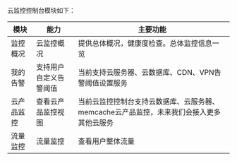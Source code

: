 云监控控制台模块如下：


| 模块 | 能力|主要功能 |
|---------|---------|---------|
| 监控概况 | 云监控概况 | 提供总体概况，健康度检查。总体监控信息一览 |
| 我的告警 | 支持用户自定义告警阈值 | 当前支持云服务器、云数据库、CDN、VPN告警阈值设置服务 |
| 云产品监控 | 查看云产品监控视图 | 当前云监控控制台支持云数据库、云服务器、memcache云产品监控，未来我们会接入更多其他云服务 |
| 流量监控 | 流量监控 | 查看用户整体流量 |